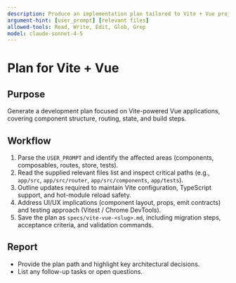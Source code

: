 ```yaml
---
description: Produce an implementation plan tailored to Vite + Vue projects
argument-hint: [user_prompt] [relevant files]
allowed-tools: Read, Write, Edit, Glob, Grep
model: claude-sonnet-4-5
---
```


# Plan for Vite + Vue

## Purpose
Generate a development plan focused on Vite-powered Vue applications, covering component structure, routing, state, and build steps.

## Workflow
1. Parse the `USER_PROMPT` and identify the affected areas (components, composables, routes, store, tests).
2. Read the supplied relevant files list and inspect critical paths (e.g., `app/src`, `app/src/router`, `app/src/components`, `app/tests`).
3. Outline updates required to maintain Vite configuration, TypeScript support, and hot-module reload safety.
4. Address UI/UX implications (component layout, props, emit contracts) and testing approach (Vitest / Chrome DevTools).
5. Save the plan as `specs/vite-vue-<slug>.md`, including migration steps, acceptance criteria, and validation commands.

## Report
- Provide the plan path and highlight key architectural decisions.
- List any follow-up tasks or open questions.
